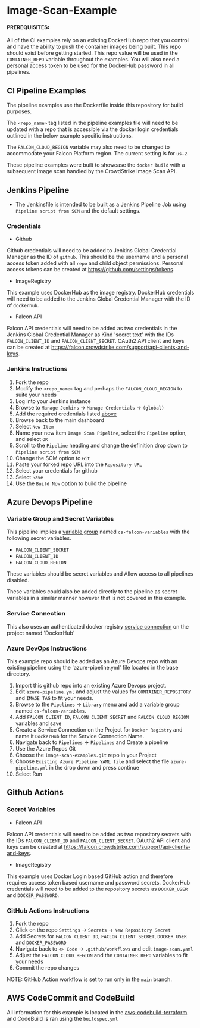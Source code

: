 # Image-Scan-Example

#### PREREQUISITES: 

All of the CI examples rely on an existing DockerHub repo that you control and have the ability to push the container images being built. This repo should exist before getting started. This repo value will be used in the `CONTAINER_REPO` variable throughout the examples. You will also need a personal access token to be used for the DockerHub password in all pipelines.

## CI Pipeline Examples

The pipeline examples use the Dockerfile inside this repository for build purposes.

The `<repo_name>` tag listed in the pipeline examples file will need to be updated with a repo that is accessible via the docker login credentials outlined in the below example specific instructions.

The `FALCON_CLOUD_REGION` variable may also need to be changed to accommodate your Falcon Platform region.  The current setting is for `us-2`.

These pipeline examples were built to showcase the `docker build` with a subsequent image scan handled by the CrowdStrike Image Scan API.

## Jenkins Pipeline

* The Jenkinsfile is intended to be built as a Jenkins Pipeline Job using `Pipeline script from SCM` and the default settings.

### Credentials

* Github

Github credentials will need to be added to Jenkins Global Credential Manager as the ID of `github`. This should be the username and a personal access token added with all `repo` and child object permissions. Personal access tokens can be created at https://github.com/settings/tokens.

* ImageRegistry

This example uses DockerHub as the image registry. DockerHub credentials will need to be added to the Jenkins Global Credential Manager with the ID of `dockerhub`.

* Falcon API

Falcon API credentials will need to be added as two credentials in the Jenkins Global Credential Manager as Kind 'secret text' with the IDs `FALCON_CLIENT_ID` and `FALCON_CLIENT_SECRET`. OAuth2 API client and keys can be created at https://falcon.crowdstrike.com/support/api-clients-and-keys.

### Jenkins Instructions

1. Fork the repo
2. Modify the `<repo_name>` tag and perhaps the `FALCON_CLOUD_REGION` to suite your needs
3. Log into your Jenkins instance
4. Browse to `Manage Jenkins` -> `Manage Credentials` -> `(global)`
5. Add the required credentials listed [above](https://github.com/mccbryan3/image-scan-example/tree/initial_examples#credentials)
6. Browse back to the main dashboard
7. Select `New Item`
8. Name your new item `Image Scan Pipeline`, select the `Pipeline` option, and select `OK`
9. Scroll to the `Pipeline` heading and change the definition drop down to `Pipeline script from SCM`
10. Change the SCM option to `Git`
11. Paste your forked repo URL into the `Repository URL`
12. Select your credentials for github
13. Select `Save`
14. Use the `Build Now` option to build the pipeline

## Azure Devops Pipeline

### Variable Group and Secret Variables

This pipeline implies a [variable group](https://docs.microsoft.com/en-us/azure/devops/pipelines/library/variable-groups?view=azure-devops&tabs=yaml) named `cs-falcon-variables` with the following secret variables.

- `FALCON_CLIENT_SECRET`
- `FALCON_CLIENT_ID`
- `FALCON_CLOUD_REGION`

These variables should be secret variables and Allow access to all pipelines disabled.

These variables could also be added directly to the pipeline as secret variables in a similar manner however that is not covered in this example.

### Service Connection

This also uses an authenticated docker registry [service connection](https://docs.microsoft.com/en-us/azure/devops/pipelines/library/service-endpoints?view=azure-devops&tabs=yaml) on the project named 'DockerHub'

### Azure DevOps Instructions

This example repo should be added as an Azure Devops repo with an existing pipeline using the 'azure-pipeline.yml' file located in the base directory.

1. Import this github repo into an existing Azure Devops project.
2. Edit `azure-pipeline.yml` and adjust the values for `CONTAINER_REPOSITORY` and `IMAGE_TAG` to fit your needs.
3. Browse to the `Pipelines` -> `Library` menu and add a variable group named `cs-falcon-variables`.
4. Add `FALCON_CLIENT_ID`, `FALCON_CLIENT_SECRET` and `FALCON_CLOUD_REGION` variables and save
5. Create a Service Connection on the Project for `Docker Registry` and name it `DockerHub` for the Service Connection Name.
6. Navigate back to `Pipelines` -> `Pipelines` and Create a pipeline
7. Use the Azure Repos Git
8. Choose the `image-scan-examples.git` repo in your Project
9. Choose `Existing Azure Pipeline YAML file` and select the file `azure-pipeline.yml` in the drop down and press continue
10. Select Run

## Github Actions

### Secret Variables

* Falcon API

Falcon API credentials will need to be added as two repository secrets with the IDs `FALCON_CLIENT_ID` and `FALCON_CLIENT_SECRET`. OAuth2 API client and keys can be created at https://falcon.crowdstrike.com/support/api-clients-and-keys.

* ImageRegistry

This example uses Docker Login based GitHub action and therefore requires access token based username and password secrets. DockerHub credentials will need to be added to the repository secrets as `DOCKER_USER` and `DOCKER_PASSWORD`.

### GitHub Actions Instructions

1. Fork the repo
2. Click on the repo `Settings` -> `Secrets` -> `New Repository Secret`
3. Add Secrets for `FALCON_CLIENT_ID`, `FACLON_CLIENT_SECRET`, `DOCKER_USER` and `DOCKER_PASSWORD`
4. Navigate back to `<> Code` -> `.github/workflows` and edit `image-scan.yaml`
5. Adjust the `FALCON_CLOUD_REGION` and the `CONTAINER_REPO` variables to fit your needs
6. Commit the repo changes

NOTE: GitHub Action workflow is set to run only in the `main` branch.

## AWS CodeCommit and CodeBuild

All information for this example is located in the [aws-codebuild-terraform](aws-codebuild-terraform) and CodeBuild is ran using the `buildspec.yml`
